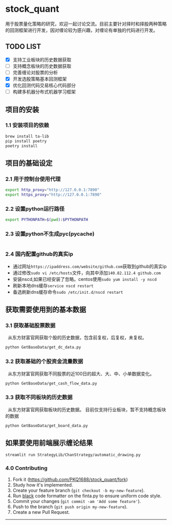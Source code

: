 <!--
 * @Author       : adolf
 * @Date         : 2022-11-18 00:21:42
 * @LastEditors  : adolf adolf1321794021@gmail.com
 * @LastEditTime : 2022-11-18 00:21:42
 * @FilePath     : /stock_quant/README.md
-->
# stock_quant

用于股票量化策略的研究，欢迎一起讨论交流。目前主要针对择时和择股两种策略的回测框架进行开发，因对缠论较为感兴趣，对缠论有单独的代码进行开发。

## TODO LIST

- [x] 支持工业板块的历史数据获取
- [ ] 支持概念板块的历史数据获取
- [ ] 完善缠论对股票的分析
- [x] 开发选股策略基本回测框架
- [x] 优化回测代码交易核心代码部分
- [ ] 构建多机器分布式机器学习框架

## 项目的安装

### 1.1 安装项目的依赖

```bash
brew install ta-lib
pip install poetry
poetry install
```

## 项目的基础设定

### 2.1 用于控制台使用代理

```bash
export http_proxy="http://127.0.0.1:7890"
export https_proxy="http://127.0.0.1:7890"
```

### 2.2 设置python运行路径

```bash
export PYTHONPATH=$(pwd):$PYTHONPATH
```

### 2.3 设置python不生成pyc(__pycache__)

```export PYTHONDONTWRITEBYTECODE=1
```

### 2.4 国内配置github的真实ip

- 通过网址```https://ipaddress.com/website/github.com```获取到github的真实ip
- 通过修改```sudo vi /etc/hosts```文件，向其中添加```140.82.112.4 github.com```
- 安装nscd,如果已经安装了忽略。centos使用```sudo yum install -y nscd```
- 刷新本地dns缓存```service nscd restart```
- 备选刷新dns缓存命令```sudo /etc/init.d/nscd restart```

## 获取需要使用到的基本数据

### 3.1 获取基础股票数据

&nbsp; 从东方财富官网获取个股的历史数据，包含前复权，后复权，未复权。

```bash
python GetBaseData/get_dc_data.py
```

### 3.2 获取基础的个股资金流量数据

&nbsp; 从东方财富官网获取不同股票的近100日的超大、大、中、小单数据变化。

```bash
python GetBaseData/get_cash_flow_data.py
```

### 3.3 获取不同板块的历史数据

&nbsp; 从东方财富官网获取板块的历史数据。
目前仅支持行业板块，暂不支持概念板块的数据

```bash
python GetBaseData/get_board_data.py
```

## 如果要使用前端展示缠论结果

```bash
streamlit run StrategyLib/ChanStrategy/automatic_drawing.py
```

### 4.0 Contributing

1. Fork it (<https://github.com/PKQ1688/stock_quant/fork>)
2. Study how it's implemented.
3. Create your feature branch (`git checkout -b my-new-feature`).
4. Run [black](https://github.com/ambv/black) code formatter on the finta.py to ensure uniform code style.
5. Commit your changes (`git commit -am 'Add some feature'`).
6. Push to the branch (`git push origin my-new-feature`).
7. Create a new Pull Request.

------------------------------------------------------------------------
